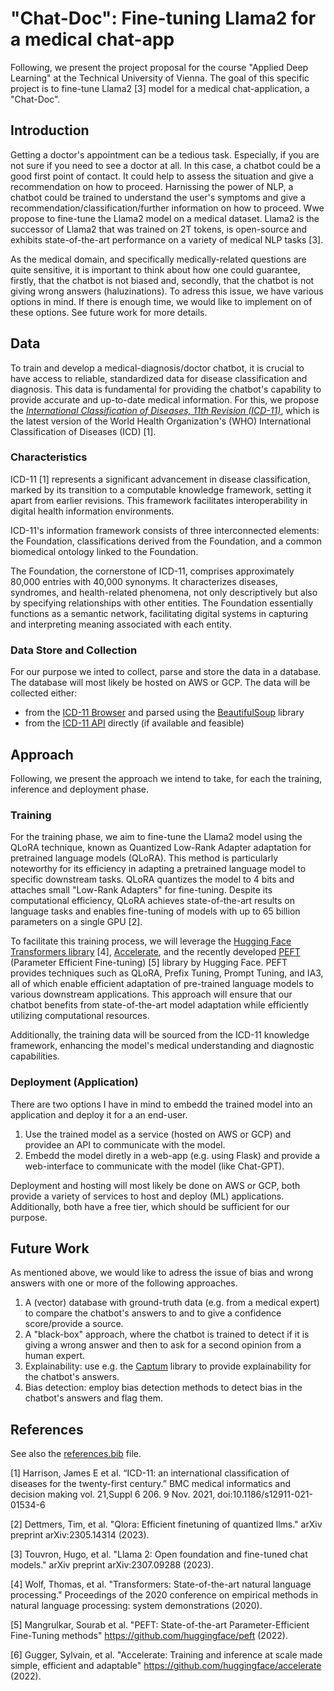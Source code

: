 # "Chat-Doc": Fine-tuning Llama2 for a medical chat-app
Following, we present the project proposal for the course "Applied Deep Learning" at the Technical University of Vienna.
The goal of this specific project is to fine-tune Llama2 [3] model for a medical chat-application, a "Chat-Doc".

## Introduction
<!-- why the idea-->
Getting a doctor's appointment can be a tedious task. Especially, if you are not sure if you need to see a doctor at all.
In this case, a chatbot could be a good first point of contact. It could help to assess the situation and give a recommendation on how to proceed.
Harnissing the power of NLP, a chatbot could be trained to understand the user's symptoms and give a recommendation/classification/further information on how to proceed.
Wwe propose to fine-tune the Llama2 model on a medical dataset. Llama2 is the successor of Llama2 that was trained on 2T tokens, is open-source and exhibits state-of-the-art performance on a variety of medical NLP tasks [3].

As the medical domain, and specifically medically-related questions are quite sensitive, it is important to think about how one could guarantee, firstly, that the chatbot is not biased and, secondly, that the chatbot is not giving wrong answers (haluzinations).
To adress this issue, we have various options in mind. If there is enough time, we would like to implement on of these options.
See future work for more details.

## Data
To train and develop a medical-diagnosis/doctor chatbot, it is crucial to have access to reliable, standardized data for disease classification and diagnosis. 
This data is fundamental for providing the chatbot's capability to provide accurate and up-to-date medical information.
For this, we propose the *[International Classification of Diseases, 11th Revision (ICD-11)](https://icd.who.int/browse11/l-m/en)*, which is the latest version of the World Health Organization's (WHO) International Classification of Diseases (ICD) [1].

### Characteristics
ICD-11 [1] represents a significant advancement in disease classification, marked by its transition to a computable knowledge framework, setting it apart from earlier revisions. 
This framework facilitates interoperability in digital health information environments.

ICD-11's information framework consists of three interconnected elements: the Foundation, classifications derived from the Foundation, and a common biomedical ontology linked to the Foundation.

The Foundation, the cornerstone of ICD-11, comprises approximately 80,000 entries with 40,000 synonyms. 
It characterizes diseases, syndromes, and health-related phenomena, not only descriptively but also by specifying relationships with other entities. 
The Foundation essentially functions as a semantic network, facilitating digital systems in capturing and interpreting meaning associated with each entity.


### Data Store and Collection
For our purpose we inted to collect, parse and store the data in a database. The database will most likely be hosted on AWS or GCP.
The data will be collected either:
- from the [ICD-11 Browser](https://icd.who.int/browse11/l-m/en) and parsed using the [BeautifulSoup](https://www.crummy.com/software/BeautifulSoup/bs4/doc/) library
- from the [ICD-11 API](https://icd.who.int/icdapi) directly (if available and feasible)


## Approach
Following, we present the approach we intend to take, for each the training, inference and deployment phase.

### Training
For the training phase, we aim to fine-tune the Llama2 model using the QLoRA technique, known as Quantized Low-Rank Adapter adaptation for pretrained language models (QLoRA). 
This method is particularly noteworthy for its efficiency in adapting a pretrained language model to specific downstream tasks.
QLoRA quantizes the model to 4 bits and attaches small "Low-Rank Adapters" for fine-tuning. 
Despite its computational efficiency, QLoRA achieves state-of-the-art results on language tasks and enables fine-tuning of models with up to 65 billion parameters on a single GPU [2].

To facilitate this training process, we will leverage the [Hugging Face Transformers library](https://huggingface.co/docs/transformers/index) [4], [Accelerate](https://huggingface.co/docs/accelerate/index), and the recently developed [PEFT](https://github.com/huggingface/peft) (Parameter Efficient Fine-tuning) [5] library by Hugging Face. 
PEFT provides techniques such as QLoRA, Prefix Tuning, Prompt Tuning, and IA3, all of which enable efficient adaptation of pre-trained language models to various downstream applications. 
This approach will ensure that our chatbot benefits from state-of-the-art model adaptation while efficiently utilizing computational resources.

Additionally, the training data will be sourced from the ICD-11 knowledge framework, enhancing the model's medical understanding and diagnostic capabilities.

### Deployment (Application)
There are two options I have in mind to embedd the trained model into an application and deploy it for a an end-user.

1. Use the trained model as a service (hosted on AWS or GCP) and providee an API to communicate with the model.
2. Embedd the model diretly in a web-app (e.g. using Flask) and provide a web-interface to communicate with the model (like Chat-GPT).

Deployment and hosting will most likely be done on AWS or GCP, both provide a variety of services to host and deploy (ML) applications. 
Additionally, both have a free tier, which should be sufficient for our purpose.

## Future Work
As mentioned above, we would like to adress the issue of bias and wrong answers with one or more of the following approaches.
1. A (vector) database with ground-truth data (e.g. from a medical expert) to compare the chatbot's answers to and to give a confidence score/provide a source.
2. A "black-box" approach, where the chatbot is trained to detect if it is giving a wrong answer and then to ask for a second opinion from a human expert.
3. Explainability: use e.g. the [Captum](https://captum.ai/) library to provide explainability for the chatbot's answers.
4. Bias detection: employ bias detection methods to detect bias in the chatbot's answers and flag them.

## References
See also the [references.bib](./references.bib) file.

[1] Harrison, James E et al. “ICD-11: an international classification of diseases for the twenty-first century.” BMC medical informatics and decision making vol. 21,Suppl 6 206. 9 Nov. 2021, doi:10.1186/s12911-021-01534-6

[2] Dettmers, Tim, et al. "Qlora: Efficient finetuning of quantized llms." arXiv preprint arXiv:2305.14314 (2023).

[3] Touvron, Hugo, et al. "Llama 2: Open foundation and fine-tuned chat models." arXiv preprint arXiv:2307.09288 (2023).

[4] Wolf, Thomas, et al. "Transformers: State-of-the-art natural language processing." Proceedings of the 2020 conference on empirical methods in natural language processing: system demonstrations (2020).

[5] Mangrulkar, Sourab et al. "PEFT: State-of-the-art Parameter-Efficient Fine-Tuning methods" https://github.com/huggingface/peft (2022).

[6] Gugger, Sylvain, et al. "Accelerate: Training and inference at scale made simple, efficient and adaptable" https://github.com/huggingface/accelerate (2022).
